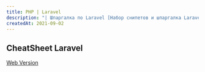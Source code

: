 ```yaml
---
title: PHP | Laravel
description: "| Шпаргалка по Laravel [Набор снипетов и шпаргалка Laravel - издание 2021 года]"
createdAt: 2021-09-02
---
```


## CheatSheet Laravel

[Web Version](https://learninglaravel.net/cheatsheet/)
